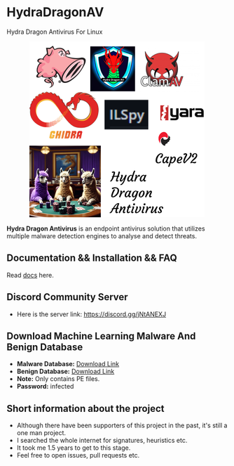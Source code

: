 # HydraDragonAV
 Hydra Dragon Antivirus For Linux

<p align="center">
<img src="assets/HydraDragonAntivirus.png" width=400px>
</p>

**Hydra Dragon Antivirus** is an endpoint antivirus solution that utilizes multiple malware detection engines to analyse and detect threats.

##  Documentation && Installation && FAQ

Read [docs](https://github.com/HydraDragonAntivirus/HydraDragonAV/wiki) here.

## Discord Community Server

- Here is the server link: https://discord.gg/jNtANEXJ

## Download Machine Learning Malware And Benign Database
- **Malware Database:** [Download Link](https://drive.google.com/file/d/1QwdxdwX_nH-oF-5hVTkbTuFkrwUfR0-h)
- **Benign Database:** [Download Link](https://drive.google.com/file/d/1ynUPnLLm3O6QrlCpDz7A0h1QqjIK3Icc)
- **Note:** Only contains PE files.
- **Password:** infected

## Short information about the project

- Although there have been supporters of this project in the past, it's still a one man project. 
- I searched the whole internet for signatures, heuristics etc.
- It took me 1.5 years to get to this stage.
- Feel free to open issues, pull requests etc.